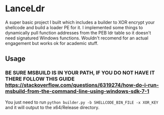 # LanceLdr
A super basic project I built which includes a builder to XOR encrypt your shellcode and build a loader PE for it. I implemented some things to dynamically pull function addresses from the PEB ldr table so it doesn't need signatured Windows functions. Wouldn't recomend for an actual engagement but works ok for academic stuff.

## Usage
### BE SURE MSBUILD IS IN YOUR PATH, IF YOU DO NOT HAVE IT THERE FOLLOW THIS GUIDE https://stackoverflow.com/questions/6319274/how-do-i-run-msbuild-from-the-command-line-using-windows-sdk-7-1
You just need to run ```python builder.py -b SHELLCODE_BIN_FILE -x XOR_KEY``` and it will output to the x64/Release directory. 

